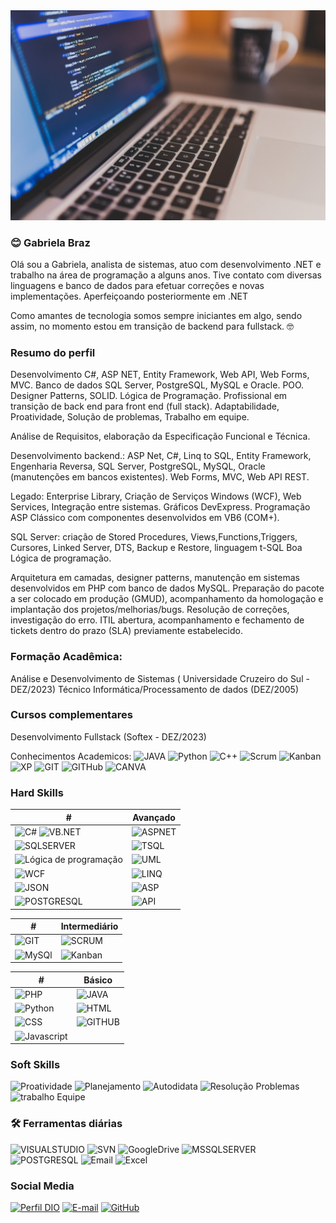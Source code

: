<picture>  
  <img alt="Olá seja bem vindo ao meu perfil no GitHub" src="https://github.com/GabrielaBrazSantos/gabrielabrazsantos/blob/main/coding-924920_1280.jpg" heigth="50%">
</picture>

### 😊 Gabriela Braz

Olá sou a Gabriela, analista de sistemas, atuo com desenvolvimento .NET e trabalho na área de programação a alguns anos. Tive contato com diversas linguagens e banco de dados para efetuar correções e novas implementações. Aperfeiçoando posteriormente em .NET 

Como amantes de tecnologia somos sempre iniciantes em algo, sendo assim, no momento estou em transição de backend para fullstack. 🤓

### Resumo do perfil
Desenvolvimento C#, ASP NET, Entity Framework, Web API, Web Forms, MVC. Banco de dados SQL Server, PostgreSQL, MySQL e Oracle. POO. Designer Patterns, SOLID. Lógica de Programação. Profissional em transição de back end para front end (full stack). Adaptabilidade, Proatividade, Solução de problemas, Trabalho em equipe.

Análise de Requisitos, elaboração da Especificação Funcional e Técnica. 

Desenvolvimento backend.: ASP Net, C#, Linq to SQL, Entity Framework, Engenharia Reversa, SQL Server, PostgreSQL, MySQL, Oracle (manutenções em bancos existentes). Web Forms, MVC, Web API REST.

Legado: Enterprise Library, Criação de Serviços Windows (WCF), Web Services, Integração entre sistemas. Gráficos DevExpress. Programação ASP Clássico com componentes desenvolvidos em VB6 (COM+).

SQL Server: criação de Stored Procedures, Views,Functions,Triggers, Cursores, Linked Server, DTS, Backup e Restore, linguagem t-SQL Boa Lógica de programação. 

Arquitetura em camadas, designer patterns, manutenção em sistemas desenvolvidos em PHP com banco de dados MySQL. Preparação do pacote a ser colocado em produção (GMUD), acompanhamento da homologação e implantação dos projetos/melhorias/bugs. Resolução de correções, investigação do erro. ITIL abertura, acompanhamento e fechamento de tickets dentro do prazo (SLA) previamente estabelecido.

### Formação Acadêmica: 
Análise e Desenvolvimento de Sistemas ( Universidade Cruzeiro do Sul - DEZ/2023)
Técnico Informática/Processamento de dados (DEZ/2005)

### Cursos complementares
Desenvolvimento Fullstack (Softex - DEZ/2023)

Conhecimentos Academicos:
![JAVA](https://img.shields.io/badge/JAVA-000?&logo=JAVA)
![Python](https://img.shields.io/badge/Python-red?&logo=Python)
![C++](https://img.shields.io/badge/C++-000?&logo=C++)
![Scrum](https://img.shields.io/badge/Scrum-red?&logo=Scrum)
![Kanban](https://img.shields.io/badge/Kanban-000?&logo=Kanban)
![XP](https://img.shields.io/badge/XP-red?&logo=XP)
![GIT](https://img.shields.io/badge/GIT-000?&logo=GIT)
![GITHub](https://img.shields.io/badge/GITHub-red?&logo=GITHub)
![CANVA](https://img.shields.io/badge/CANVA-000?&logo=CANVA)

### Hard Skills
| # | Avançado |
|-----|---------------|
| ![C#](https://img.shields.io/badge/C%23-blue?style=for-the-badge&logo=c-sharp) ![VB.NET](https://img.shields.io/badge/VB.NET-blue?style=for-the-badge)| ![ASPNET](https://img.shields.io/badge/ASPNET-blue?style=for-the-badge&logoColor=823085) 
| ![SQLSERVER](https://img.shields.io/badge/SQLSERVER-blue?&logo=sqlserver&style=for-the-badge&logoColor=823085)|  ![TSQL](https://img.shields.io/badge/TSQL-blue?style=for-the-badge&logoColor=823085) |
| ![Lógica de programação](https://img.shields.io/badge/Lógica-blue?style=for-the-badge&logoColor=823085) | ![UML](https://img.shields.io/badge/UML-blue?style=for-the-badge&logoColor=823085) |
| ![WCF](https://img.shields.io/badge/WCF-blue?style=for-the-badge&logoColor=823085) | ![LINQ](https://img.shields.io/badge/LINQ-blue?style=for-the-badge&logoColor=823085) |
| ![JSON](https://img.shields.io/badge/JSON-blue?style=for-the-badge&logoColor=823085)|![ASP](https://img.shields.io/badge/ASP-blue?&logo=asp&style=for-the-badge)|
| ![POSTGRESQL](https://img.shields.io/badge/POSTGRESQL-blue?&logo=postgresql&style=for-the-badge) |![API](https://img.shields.io/badge/API-blue?style=for-the-badge&logoColor=823085)|

| # | Intermediário |
|-----|---------------|
| ![GIT](https://img.shields.io/badge/GIT-000?&logo=GIT&style=for-the-badge) | ![SCRUM](https://img.shields.io/badge/SCRUM-000?&logo=SCRUM&style=for-the-badge)  | 
|![MySQl](https://img.shields.io/badge/MySQL-000?&logo=mysql&style=for-the-badge) | ![Kanban](https://img.shields.io/badge/Kanban-000?&logo=Kanban&style=for-the-badge) |


| # | Básico |
|-----|---------------|
![PHP](https://img.shields.io/badge/PHP-000?&logo=PHP&style=for-the-badge) | ![JAVA](https://img.shields.io/badge/Java-000?&logo=JAVA&style=for-the-badge)
![Python](https://img.shields.io/badge/Python-000?&logo=Python&style=for-the-badge) | ![HTML](https://img.shields.io/badge/HTML-000?&logo=html5&style=for-the-badge)
 ![CSS](https://img.shields.io/badge/CSS-000?&logo=css3&style=for-the-badge) | ![GITHUB](https://img.shields.io/badge/GITHUB-000?&logo=GITHUB&style=for-the-badge)  |
 | ![Javascript](https://img.shields.io/badge/Javascript-000?&logo=Javascript&style=for-the-badge) |

### Soft Skills
![Proatividade](https://img.shields.io/badge/Proatividade-red)
![Planejamento](https://img.shields.io/badge/Planejamento-blue)
![Autodidata](https://img.shields.io/badge/Autodidata-red)
![Resolução Problemas](https://img.shields.io/badge/Resolução%20de%20Problemas-blue)
![trabalho Equipe](https://img.shields.io/badge/Trabalho%20em%20Equipe-red)


### 🛠️ Ferramentas diárias
![VISUALSTUDIO](https://img.shields.io/badge/VISUALSTUDIO-red?&logo=VISUALSTUDIO) 
![SVN](https://img.shields.io/badge/SVN-darkblue?&logo=TORTOISESVN)
![GoogleDrive](https://img.shields.io/badge/Drive-red?&logo=GoogleDrive)
![MSSQLSERVER](https://img.shields.io/badge/MSSQLSERVER-darkblue?&logo=MSSQLSERVER)
![POSTGRESQL](https://img.shields.io/badge/POSTGRESQL-red?&logo=POSTGRESQL)
![Email](https://img.shields.io/badge/Email-darkblue?&logo=Email)
![Excel](https://img.shields.io/badge/Excel-red?&logo=Excel)


### Social Media
[![Perfil DIO](https://img.shields.io/badge/-Meu%20Perfil%20na%20DIO-30A3DC?style=for-the-badge)](https://www.dio.me/users/gabriela_santos1988)
[![E-mail](https://img.shields.io/badge/-Email-000?style=for-the-badge&logo=microsoft-outlook&logoColor=E94D5F)](mailto:gabriela.santos1988@gmail.com)
[![GitHub](https://img.shields.io/badge/-Gitgub-000?style=for-the-badge&logo=GITHUB&logoColor=30A3DC)](https://github.com/GabrielaBrazSantos)
